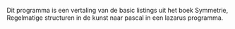 Dit programma is een vertaling van de basic listings uit het boek Symmetrie, Regelmatige structuren in de kunst naar pascal in een lazarus programma.
